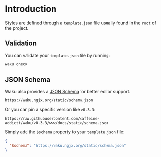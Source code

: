 # Introduction

Styles are defined through a `template.json` file
usually found in the `root` of the project.

## Validation

You can validate your `template.json` file by running:

```sh
waku check
```

## JSON Schema

Waku also provides a [JSON Schema](https://json-schema.org/)
for better editor support.

```text
https://waku.ngjx.org/static/schema.json
```

Or you can pin a specific version like `v0.3.3`:

```text
https://raw.githubusercontent.com/caffeine-addictt/waku/v0.3.3/www/docs/static/schema.json
```

Simply add the `$schema` property to your `template.json` file:

```json
{
  "$schema": "https://waku.ngjx.org/static/schema.json"
}
```
